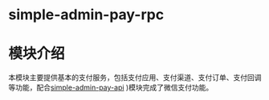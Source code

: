# simple-admin-pay-rpc

# 模块介绍

本模块主要提供基本的支付服务，包括支付应用、支付渠道、支付订单、支付回调等功能，配合[simple-admin-pay-api](https://github.com/agui-coder/simple-admin-pay-api)
)模块完成了微信支付功能。

